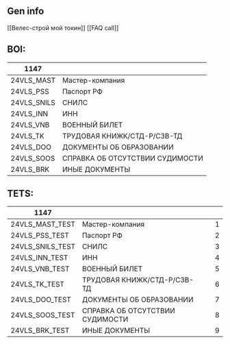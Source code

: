 ## Gen info
[[Велес-строй мой токин]]
[[FAQ call]]
## BOI:

| 1147        |                                 |
| ----------- | ------------------------------- |
| 24VLS_MAST  | Мастер-компания                 |
| 24VLS_PSS   | Паспорт РФ                      |
| 24VLS_SNILS | СНИЛС                           |
| 24VLS_INN   | ИНН                             |
| 24VLS_VNB   | ВОЕННЫЙ БИЛЕТ                   |
| 24VLS_TK    | ТРУДОВАЯ КНИЖК/СТД-Р/СЗВ-ТД     |
| 24VLS_DOO   | ДОКУМЕНТЫ ОБ ОБРАЗОВАНИИ        |
| 24VLS_SOOS  | СПРАВКА ОБ ОТСУТСТВИИ СУДИМОСТИ |
| 24VLS_BRK   | ИНЫЕ ДОКУМЕНТЫ                  |
## TETS:

| 1147             |                                 |     |     |
| ---------------- | ------------------------------- | --- | --- |
| 24VLS_MAST_TEST  | Мастер-компания                 |     | 1   |
| 24VLS_PSS_TEST   | Паспорт РФ                      |     | 2   |
| 24VLS_SNILS_TEST | СНИЛС                           |     | 3   |
| 24VLS_INN_TEST   | ИНН                             |     | 4   |
| 24VLS_VNB_TEST   | ВОЕННЫЙ БИЛЕТ                   |     | 5   |
| 24VLS_TK_TEST    | ТРУДОВАЯ КНИЖК/СТД-Р/СЗВ-ТД     |     | 6   |
| 24VLS_DOO_TEST   | ДОКУМЕНТЫ ОБ ОБРАЗОВАНИИ        |     | 7   |
| 24VLS_SOOS_TEST  | СПРАВКА ОБ ОТСУТСТВИИ СУДИМОСТИ |     | 8   |
| 24VLS_BRK_TEST   | ИНЫЕ ДОКУМЕНТЫ                  |     | 9   |
